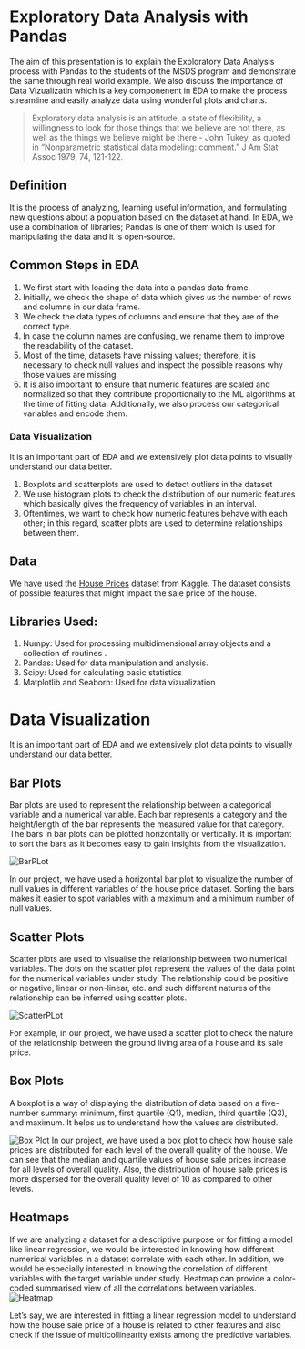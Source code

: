 # Exploratory Data Analysis with Pandas
The aim of this presentation is to explain the Exploratory Data Analysis process with Pandas to the students of the MSDS program and demonstrate the same through real world example. We also discuss the importance of Data Vizualizatin which is a key componenent in EDA to make the process streamline and easily analyze data using wonderful plots and charts.


> Exploratory data analysis is an attitude, a state of flexibility, a willingness to look for those things that we believe are not there, as well as the things we believe might be there - John Tukey, as quoted in “Nonparametric statistical data modeling: comment.” J Am Stat Assoc 1979, 74, 121-122.

## Definition
It is the process of analyzing, learning useful information, and formulating new questions about a population based on the dataset at hand. In EDA, we use a combination of libraries; Pandas is one of them which is used for manipulating the data and it is open-source. 

## Common Steps in EDA
1. We first start with loading the data into a pandas data frame.
2. Initially, we check the shape of data which gives us the number of rows and columns in our data frame. 
3. We check the data types of columns and ensure that they are of the correct type.
4. In case the column names are confusing, we rename them to improve the readability of the dataset.
5. Most of the time, datasets have missing values; therefore, it is necessary to check null values and inspect the possible reasons why those values are missing. 
6.  It is also important to ensure that numeric features are scaled and normalized so that they contribute proportionally to the ML algorithms at the time of     fitting data. Additionally, we also process our categorical variables and encode them.

### Data Visualization
It is an important part of EDA and we extensively plot data points to visually understand our data better. 
1. Boxplots and scatterplots are used to detect outliers in the dataset 
2. We use histogram plots to check the distribution of our numeric features which basically gives the frequency of variables in an interval.
3. Oftentimes, we want to check how numeric features behave with each other; in this regard, scatter plots are used to determine relationships between them. 

## Data
We have used the [House Prices](https://www.kaggle.com/c/house-prices-advanced-regression-techniques) dataset from Kaggle. The dataset consists of possible features that might impact the sale price of the house. 

## Libraries Used:
1. Numpy: Used for processing multidimensional array objects and a collection of routines .
2. Pandas: Used for data manipulation and analysis.
3. Scipy: Used for calculating basic statistics
4. Matplotlib and Seaborn: Used for data vizualization 

# Data Visualization
It is an important part of EDA and we extensively plot data points to visually understand our data better. 

## Bar Plots
Bar plots are used to represent the relationship between a categorical variable and a numerical variable. Each bar represents a category and the height/length of the bar represents the measured value for that category. The bars in bar plots can be plotted horizontally or vertically. It is important to sort the bars as it becomes easy to gain insights from the visualization. 

![BarPLot](https://github.com/harshit206/EDA-House-Price/blob/main/plots/horizontal_bar_chart_null_values.png)

In our project, we have used a horizontal bar plot to visualize the number of null values in different variables of the house price dataset. Sorting the bars makes it easier to spot variables with a maximum and a minimum number of null values.

## Scatter Plots
Scatter plots are used to visualise the relationship between two numerical variables. The dots on the scatter plot represent the values of the data point for the numerical variables under study. The relationship could be positive or negative, linear or non-linear, etc. and such different natures of the relationship can be inferred using scatter plots.

![ScatterPLot](https://github.com/harshit206/EDA-House-Price/blob/main/plots/scatter_plot1.png)

For example, in our project, we have used a scatter plot to check the nature of the relationship between the ground living area of a house and its sale price.

## Box Plots
A boxplot is a way of displaying the distribution of data based on a five-number summary: minimum, first quartile (Q1), median, third quartile (Q3), and maximum. It helps us to understand how the values are distributed. 

![Box Plot](https://github.com/harshit206/EDA-House-Price/blob/main/plots/box_plot1.png)
In our project, we have used a box plot to check how house sale prices are distributed for each level of the overall quality of the house. 
We can see that the median and quartile values of house sale prices increase for all levels of overall quality. Also, the distribution of house sale prices is more dispersed for the overall quality level of 10 as compared to other levels.

## Heatmaps
If we are analyzing a dataset for a descriptive purpose or for fitting a model like linear regression, we would be interested in knowing how different numerical variables in a dataset correlate with each other. In addition, we would be especially interested in knowing the correlation of different variables with the target variable under study. Heatmap can provide a color-coded summarised view of all the correlations between variables.
![Heatmap](https://github.com/harshit206/EDA-House-Price/blob/main/plots/heatmap.png)

Let’s say, we are interested in fitting a linear regression model to understand how the house sale price of a house is related to other features and also check if the issue of multicollinearity exists among the predictive variables. 

